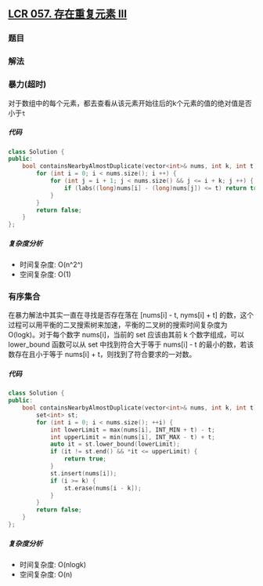 ## [LCR 057. 存在重复元素 III](https://leetcode.cn/problems/7WqeDu/)

### 题目

### 解法

### 暴力(超时)

对于数组中的每个元素，都去查看从该元素开始往后的k个元素的值的绝对值是否小于`t`

##### 代码

```cpp
class Solution {
public:
    bool containsNearbyAlmostDuplicate(vector<int>& nums, int k, int t) {
        for (int i = 0; i < nums.size(); i ++) {
            for (int j = i + 1; j < nums.size() && j <= i + k; j ++) {
                if (labs((long)nums[i] - (long)nums[j]) <= t) return true;
            }
        }
        return false;
    }
};
```

##### 复杂度分析

- 时间复杂度: O(n^2^)
- 空间复杂度: O(1)

### 有序集合

在暴力解法中其实一直在寻找是否存在落在 [nums[i] - t, nyms[i] + t] 的数，这个过程可以用平衡的二叉搜索树来加速，平衡的二叉树的搜索时间复杂度为 O(logk)。对于每个数字 nums[i]，当前的 set 应该由其前 k 个数字组成，可以 lower_bound 函数可以从 set 中找到符合大于等于 nums[i] - t 的最小的数，若该数存在且小于等于 nums[i] + t，则找到了符合要求的一对数。

##### 代码

```cpp
class Solution {
public:
    bool containsNearbyAlmostDuplicate(vector<int>& nums, int k, int t) {
        set<int> st;
        for (int i = 0; i < nums.size(); ++i) {
            int lowerLimit = max(nums[i], INT_MIN + t) - t;
            int upperLimit = min(nums[i], INT_MAX - t) + t;
            auto it = st.lower_bound(lowerLimit);
            if (it != st.end() && *it <= upperLimit) {
                return true;
            }
            st.insert(nums[i]);
            if (i >= k) {
                st.erase(nums[i - k]);
            }
        }
        return false;
    }
};
```

##### 复杂度分析

- 时间复杂度: O(nlogk)
- 空间复杂度: O(n)

